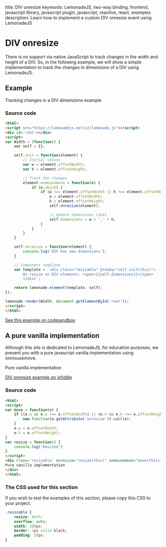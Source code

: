 title: DIV onresize
keywords: LemonadeJS, two-way binding, frontend, javascript library, javascript plugin, javascript, reactive, react, examples
description: Learn how to implement a custom DIV onresize event using LemonadeJS

DIV onresize
============

There is no support via native JavaScript to track changes in the width and height of a DIV. So, in the following example, we will show a simple implementation to track the changes in dimensions of a DIV using LemonadeJS.  
  

Example
-------

Tracking changes in a DIV dimensions example  
  

  

### Source code

```html
<html>
<script src="https://lemonadejs.net/v2/lemonade.js"></script>
<div id='root'></div>
<script>
var Width = (function() {
    var self = {};

    self.init = function(element) {
        // Initial values
        var w = element.offsetWidth;
        var h = element.offsetHeight;

        // Track the changes
        element.onmousemove = function(e) {
            if (e.which) {
                if (w !== element.offsetWidth || h !== element.offsetHeight) {
                    w = element.offsetWidth;
                    h = element.offsetHeight;
                    self.onresize(element);

                    // Update dimensions label
                    self.dimensions = w + ',' + h;
                }
            }
        }
    }

    self.onresize = function(element) {
        console.log('DIV has new dimensions');
    }

    // Component template
    var template = `<div class="resizable" @ready="self.init(this)">
        On resize on DIV elements: <span>{{self.dimensions}}</span>
        </div>`;

    return lemonade.element(template, self);
});

lemonade.render(Width, document.getElementById('root'));
</script>
</html>
```

[See this example on codesandbox](https://codesandbox.io/s/lemonadejs-onresize-div-td5ng)

  

A pure vanilla implementation
-----------------------------

Although this site is dedicated to LemonadeJS, for education purposes, we present you with a pure javascript vanilla implementation using onmousemove.  
  

Pure vanilla implementation

  
[DIV onresize example on jsfiddle](https://jsfiddle.net/lemonadejs/ugj7tc0f/)  
  

### Source code

```html
<html>
<script>
var move = function(e) {
    if ((e.w && e.w !== e.offsetWidth) || (e.h && e.h !== e.offsetHeight)) {
        new Function(e.getAttribute('onresize')).call(e);
    }
    e.w = e.offsetWidth;
    e.h = e.offsetHeight;
}
var resize = function() {
    console.log('Resized')
}
</script>
<div class='resizable' onresize="resize(this)" onmousemove="move(this)">
Pure vanilla implementation
</div>
</html>
```
  
  

### The CSS used for this section

If you wish to test the examples of this section, please copy this CSS to your project.  
  
```css
.resizable {
    resize: both;
    overflow: auto;
    width: 200px;
    border: 1px solid black;
    padding: 20px;
}
```

